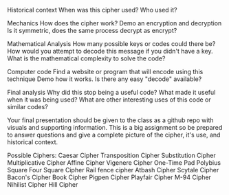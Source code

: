 Historical context
When was this cipher used? Who used it?

Mechanics
How does the cipher work? Demo an encryption and decryption Is it symmetric, does the same process decrypt as encrypt?

Mathematical Analysis
How many possible keys or codes could there be? How would you attempt to decode this message if you didn't have a key. What is the mathematical complexity to solve the code?

Computer code
Find a website or program that will encode using this technique Demo how it works. Is there any easy "decode" available?

Final analysis
Why did this stop being a useful code? What made it useful when it was being used? What are other interesting uses of this code or similar codes?

Your final presentation should be given to the class as a github repo with visuals and supporting information. This is a big assignment so be prepared to answer questions and give a complete picture of the cipher, it's use, and historical context.

Possible Ciphers:
Caesar Cipher
Transposition Cipher
Substitution Cipher
Multiplicative Cipher
Affine Cipher
Vigenere Cipher
One-Time Pad
Polybius Square
Four Square Cipher
Rail fence cipher
Atbash Cipher
Scytale Cipher
Bacon's Cipher
Book Cipher
Pigpen Cipher
Playfair Cipher
M-94 Cipher
Nihilist Cipher
Hill Cipher
